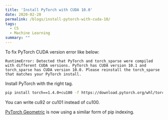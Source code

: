 ```yaml
---
title: 'Install PyTorch with CUDA 10.0'
date: 2020-02-20
permalink: /blogs/install-pytorch-with-cuda-10/
tags:
  - CS
  - Machine Learning
summary: ""
---
```


To fix PyTorch CUDA version error like below:
```
RuntimeError: Detected that PyTorch and torch_sparse were compiled with different CUDA versions. PyTorch has CUDA version 10.1 and torch_sparse has CUDA version 10.0. Please reinstall the torch_sparse that matches your PyTorch install.
```

Install PyTorch with the right tag.
```bash
pip install torch==1.4.0+cu100 -f https://download.pytorch.org/whl/torch_stable.html
```

You can write cu92 or cu101 instead of cu100.

[PyTorch Geometric](https://github.com/rusty1s/pytorch_geometric#installation) is now using a similar form of pip indexing. 